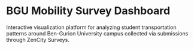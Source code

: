 # BGU Mobility Survey Dashboard

Interactive visualization platform for analyzing student transportation patterns around Ben-Gurion University campus collected via submissions through ZenCity Surveys.